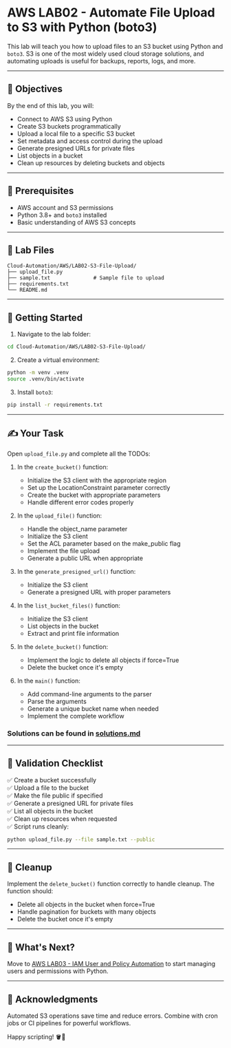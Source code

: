 # AWS LAB02 - Automate File Upload to S3 with Python (boto3)

This lab will teach you how to upload files to an S3 bucket using Python and `boto3`. S3 is one of the most widely used cloud storage solutions, and automating uploads is useful for backups, reports, logs, and more.

---

## 🎯 Objectives

By the end of this lab, you will:
- Connect to AWS S3 using Python
- Create S3 buckets programmatically 
- Upload a local file to a specific S3 bucket
- Set metadata and access control during the upload
- Generate presigned URLs for private files
- List objects in a bucket
- Clean up resources by deleting buckets and objects

---

## 🧰 Prerequisites

- AWS account and S3 permissions
- Python 3.8+ and `boto3` installed
- Basic understanding of AWS S3 concepts

---

## 📁 Lab Files

```
Cloud-Automation/AWS/LAB02-S3-File-Upload/
├── upload_file.py
├── sample.txt              # Sample file to upload
├── requirements.txt
└── README.md
```

---

## 🚀 Getting Started

1. Navigate to the lab folder:
```bash
cd Cloud-Automation/AWS/LAB02-S3-File-Upload/
```

2. Create a virtual environment:
```bash
python -m venv .venv
source .venv/bin/activate
```

3. Install `boto3`:
```bash
pip install -r requirements.txt
```

---

## ✍️ Your Task

Open `upload_file.py` and complete all the TODOs:

1. In the `create_bucket()` function:
   - Initialize the S3 client with the appropriate region
   - Set up the LocationConstraint parameter correctly
   - Create the bucket with appropriate parameters
   - Handle different error codes properly

2. In the `upload_file()` function:
   - Handle the object_name parameter
   - Initialize the S3 client
   - Set the ACL parameter based on the make_public flag
   - Implement the file upload
   - Generate a public URL when appropriate

3. In the `generate_presigned_url()` function:
   - Initialize the S3 client
   - Generate a presigned URL with proper parameters

4. In the `list_bucket_files()` function:
   - Initialize the S3 client
   - List objects in the bucket
   - Extract and print file information

5. In the `delete_bucket()` function:
   - Implement the logic to delete all objects if force=True
   - Delete the bucket once it's empty

6. In the `main()` function:
   - Add command-line arguments to the parser
   - Parse the arguments
   - Generate a unique bucket name when needed
   - Implement the complete workflow

### Solutions can be found in [solutions.md](./solutions.md)

---

## 🧪 Validation Checklist

✅ Create a bucket successfully  
✅ Upload a file to the bucket  
✅ Make the file public if specified  
✅ Generate a presigned URL for private files  
✅ List all objects in the bucket  
✅ Clean up resources when requested  
✅ Script runs cleanly:
```bash
python upload_file.py --file sample.txt --public
```

---

## 🧹 Cleanup
Implement the `delete_bucket()` function correctly to handle cleanup. The function should:
- Delete all objects in the bucket when force=True
- Handle pagination for buckets with many objects
- Delete the bucket once it's empty

---

## 💬 What's Next?
Move to [AWS LAB03 - IAM User and Policy Automation](../LAB03-IAM-User-and-Policy-Automation/) to start managing users and permissions with Python.

---

## 🙏 Acknowledgments
Automated S3 operations save time and reduce errors. Combine with cron jobs or CI pipelines for powerful workflows.

Happy scripting! 🪣🐍

